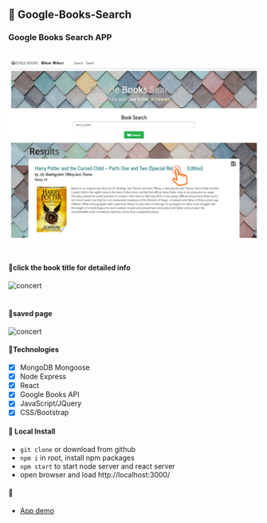 ## 📘 Google-Books-Search

### Google Books Search APP

## 
![concert](./client/public/w19.png)
#
#### 🔎click the book title for detailed info
![concert](./client/public/Snipaste_1.png)
#
#### 📙saved page
![concert](./client/public/Snipaste_2.png)

#### 📗Technologies
- [x] MongoDB Mongoose
- [x] Node Express
- [x] React
- [x] Google Books API
- [x] JavaScript/JQuery
- [x] CSS/Bootstrap

#### 📘 Local Install

* `git clone` or download from github
* `npm i` in root, install npm packages
* `npm start` to start node server and react server
* open browser and load http://localhost:3000/

#### 📓 

* [App demo](https://pacific-anchorage-63650.herokuapp.com/)



